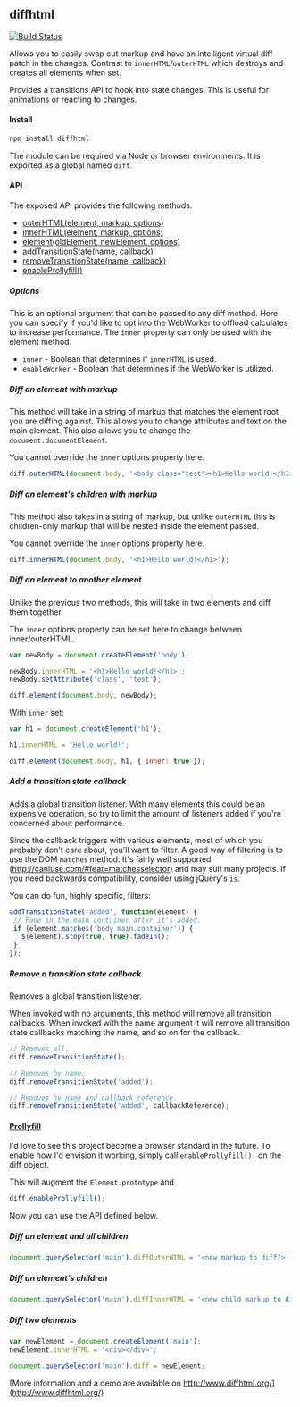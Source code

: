 diffhtml
--------

[![Build Status](https://travis-ci.org/tbranyen/diffhtml.svg?branch=master)](https://travis-ci.org/tbranyen/diffhtml)

Allows you to easily swap out markup and have an intelligent virtual diff patch
in the changes.  Contrast to `innerHTML`/`outerHTML` which destroys and creates
all elements when set.

Provides a transitions API to hook into state changes.  This is useful for
animations or reacting to changes.

#### Install

``` sh
npm install diffhtml
```

The module can be required via Node or browser environments.  It is exported as
a global named `diff`.

#### API

The exposed API provides the following methods:

- [outerHTML(element, markup, options)](#user-content-diff-an-element-with-markup)
- [innerHTML(element, markup, options)](#user-content-diff-an-elements-children-with-markup)
- [element(oldElement, newElement, options)](#user-content-diff-an-element-to-another-element)
- [addTransitionState(name, callback)](#user-content-add-a-transition-state-callback)
- [removeTransitionState(name, callback)](#user-content-remove-a-transition-state-callback)
- [enableProllyfill()](#user-content-prollyfill)

##### Options

This is an optional argument that can be passed to any diff method.  Here you
can specify if you'd like to opt into the WebWorker to offload calculates to
increase performance.  The `inner` property can only be used with the element
method.

- `inner` - Boolean that determines if `innerHTML` is used.
- `enableWorker` - Boolean that determines if the WebWorker is utilized.

##### Diff an element with markup

This method will take in a string of markup that matches the element root you
are diffing against.  This allows you to change attributes and text on the
main element.  This also allows you to change the `document.documentElement`.

You cannot override the `inner` options property here.


``` javascript
diff.outerHTML(document.body, '<body class="test"><h1>Hello world!</h1></body>');
```

##### Diff an element's children with markup

This method also takes in a string of markup, but unlike `outerHTML` this is
children-only markup that will be nested inside the element passed.

You cannot override the `inner` options property here.


``` javascript
diff.innerHTML(document.body, '<h1>Hello world!</h1>');
```

##### Diff an element to another element

Unlike the previous two methods, this will take in two elements and diff them
together.

The `inner` options property can be set here to change between inner/outerHTML.


``` javascript
var newBody = document.createElement('body');

newBody.innerHTML = '<h1>Hello world!</h1>';
newBody.setAttribute('class', 'test');

diff.element(document.body, newBody);
```

With `inner` set:

``` javascript
var h1 = document.createElement('h1');

h1.innerHTML = 'Hello world!';

diff.element(document.body, h1, { inner: true });
```

##### Add a transition state callback

Adds a global transition listener.  With many elements this could be an
expensive operation, so try to limit the amount of listeners added if you're
concerned about performance.

Since the callback triggers with various elements, most of which you probably
don't care about, you'll want to filter.  A good way of filtering is to use the
DOM `matches` method.  It's fairly well supported
(http://caniuse.com/#feat=matchesselector) and may suit many projects.  If you
need backwards compatibility, consider using jQuery's `is`.

You can do fun, highly specific, filters:

``` javascript
addTransitionState('added', function(element) {
 // Fade in the main container after it's added.
 if (element.matches('body main.container')) {
   $(element).stop(true, true).fadeIn();
 }
});
```

##### Remove a transition state callback

Removes a global transition listener.

When invoked with no arguments, this method will remove all transition
callbacks.  When invoked with the name argument it will remove all transition
state callbacks matching the name, and so on for the callback.

``` javascript
// Removes all.
diff.removeTransitionState();

// Removes by name.
diff.removeTransitionState('added');

// Removes by name and callback reference.
diff.removeTransitionState('added', callbackReference);
```

#### [Prollyfill](https://twitter.com/slexaxton/status/257543702124306432)

I'd love to see this project become a browser standard in the future.  To
enable how I'd envision it working, simply call `enableProllyfill();` on the
diff object.

This will augment the `Element.prototype` and 

``` javascript
diff.enableProllyfill();
```

Now you can use the API defined below.

##### Diff an element and all children

``` javascript
document.querySelector('main').diffOuterHTML = '<new markup to diff/>';
```

##### Diff an element's children

``` javascript
document.querySelector('main').diffInnerHTML = '<new child markup to diff/>';
```

##### Diff two elements

``` javascript
var newElement = document.createElement('main');
newElement.innerHTML = '<div></div>';

document.querySelector('main').diff = newElement;
```

[More information and a demo are available on http://www.diffhtml.org/](http://www.diffhtml.org/)
